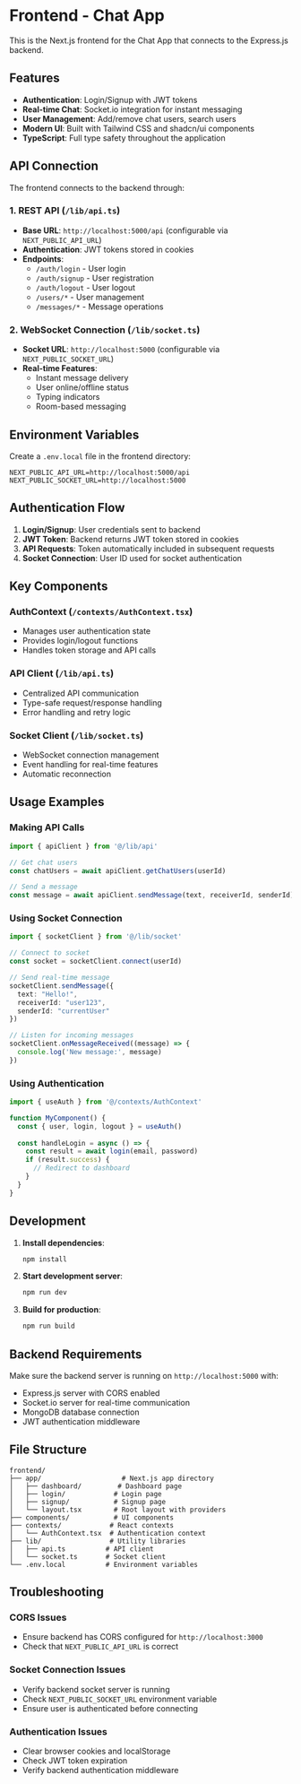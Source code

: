 # Frontend - Chat App

This is the Next.js frontend for the Chat App that connects to the Express.js backend.

## Features

- **Authentication**: Login/Signup with JWT tokens
- **Real-time Chat**: Socket.io integration for instant messaging
- **User Management**: Add/remove chat users, search users
- **Modern UI**: Built with Tailwind CSS and shadcn/ui components
- **TypeScript**: Full type safety throughout the application

## API Connection

The frontend connects to the backend through:

### 1. REST API (`/lib/api.ts`)
- **Base URL**: `http://localhost:5000/api` (configurable via `NEXT_PUBLIC_API_URL`)
- **Authentication**: JWT tokens stored in cookies
- **Endpoints**:
  - `/auth/login` - User login
  - `/auth/signup` - User registration
  - `/auth/logout` - User logout
  - `/users/*` - User management
  - `/messages/*` - Message operations

### 2. WebSocket Connection (`/lib/socket.ts`)
- **Socket URL**: `http://localhost:5000` (configurable via `NEXT_PUBLIC_SOCKET_URL`)
- **Real-time Features**:
  - Instant message delivery
  - User online/offline status
  - Typing indicators
  - Room-based messaging

## Environment Variables

Create a `.env.local` file in the frontend directory:

```env
NEXT_PUBLIC_API_URL=http://localhost:5000/api
NEXT_PUBLIC_SOCKET_URL=http://localhost:5000
```

## Authentication Flow

1. **Login/Signup**: User credentials sent to backend
2. **JWT Token**: Backend returns JWT token stored in cookies
3. **API Requests**: Token automatically included in subsequent requests
4. **Socket Connection**: User ID used for socket authentication

## Key Components

### AuthContext (`/contexts/AuthContext.tsx`)
- Manages user authentication state
- Provides login/logout functions
- Handles token storage and API calls

### API Client (`/lib/api.ts`)
- Centralized API communication
- Type-safe request/response handling
- Error handling and retry logic

### Socket Client (`/lib/socket.ts`)
- WebSocket connection management
- Event handling for real-time features
- Automatic reconnection

## Usage Examples

### Making API Calls
```typescript
import { apiClient } from '@/lib/api'

// Get chat users
const chatUsers = await apiClient.getChatUsers(userId)

// Send a message
const message = await apiClient.sendMessage(text, receiverId, senderId)
```

### Using Socket Connection
```typescript
import { socketClient } from '@/lib/socket'

// Connect to socket
const socket = socketClient.connect(userId)

// Send real-time message
socketClient.sendMessage({
  text: "Hello!",
  receiverId: "user123",
  senderId: "currentUser"
})

// Listen for incoming messages
socketClient.onMessageReceived((message) => {
  console.log('New message:', message)
})
```

### Using Authentication
```typescript
import { useAuth } from '@/contexts/AuthContext'

function MyComponent() {
  const { user, login, logout } = useAuth()
  
  const handleLogin = async () => {
    const result = await login(email, password)
    if (result.success) {
      // Redirect to dashboard
    }
  }
}
```

## Development

1. **Install dependencies**:
   ```bash
   npm install
   ```

2. **Start development server**:
   ```bash
   npm run dev
   ```

3. **Build for production**:
   ```bash
   npm run build
   ```

## Backend Requirements

Make sure the backend server is running on `http://localhost:5000` with:
- Express.js server with CORS enabled
- Socket.io server for real-time communication
- MongoDB database connection
- JWT authentication middleware

## File Structure

```
frontend/
├── app/                    # Next.js app directory
│   ├── dashboard/         # Dashboard page
│   ├── login/            # Login page
│   ├── signup/           # Signup page
│   └── layout.tsx        # Root layout with providers
├── components/           # UI components
├── contexts/            # React contexts
│   └── AuthContext.tsx  # Authentication context
├── lib/                 # Utility libraries
│   ├── api.ts          # API client
│   └── socket.ts       # Socket client
└── .env.local          # Environment variables
```

## Troubleshooting

### CORS Issues
- Ensure backend has CORS configured for `http://localhost:3000`
- Check that `NEXT_PUBLIC_API_URL` is correct

### Socket Connection Issues
- Verify backend socket server is running
- Check `NEXT_PUBLIC_SOCKET_URL` environment variable
- Ensure user is authenticated before connecting

### Authentication Issues
- Clear browser cookies and localStorage
- Check JWT token expiration
- Verify backend authentication middleware 